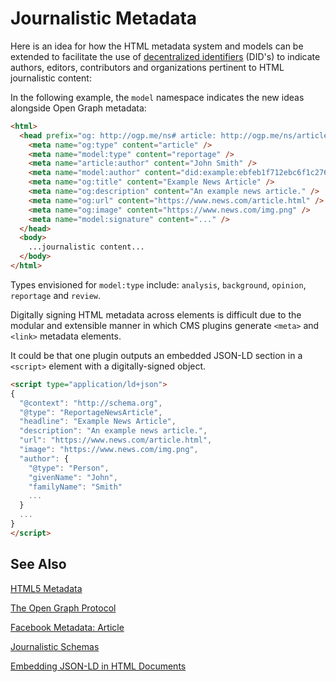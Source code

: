 # Journalistic Metadata

Here is an idea for how the HTML metadata system and models can be extended to facilitate the use of [decentralized identifiers](https://github.com/WebOfTrustInfo/rebooting-the-web-of-trust-fall2017/blob/master/topics-and-advance-readings/did-primer.md) (DID's) to indicate authors, editors, contributors and organizations pertinent to HTML journalistic content:

In the following example, the `model` namespace indicates the new ideas alongside Open Graph metadata:
```html
<html>
  <head prefix="og: http://ogp.me/ns# article: http://ogp.me/ns/article# model: http://example.com#">
    <meta name="og:type" content="article" />
    <meta name="model:type" content="reportage" />
    <meta name="article:author" content="John Smith" />
    <meta name="model:author" content="did:example:ebfeb1f712ebc6f1c276e12ec21" />
    <meta name="og:title" content="Example News Article" />
    <meta name="og:description" content="An example news article." />
    <meta name="og:url" content="https://www.news.com/article.html" />
    <meta name="og:image" content="https://www.news.com/img.png" />
    <meta name="model:signature" content="..." />
  </head>
  <body>
    ...journalistic content...
  </body>
</html>
```

Types envisioned for `model:type` include: `analysis`, `background`, `opinion`, `reportage` and `review`.

Digitally signing HTML metadata across elements is difficult due to the modular and extensible manner in which CMS plugins generate `<meta>` and `<link>` metadata elements.

It could be that one plugin outputs an embedded JSON-LD section in a `<script>` element with a digitally-signed object.

```html
<script type="application/ld+json">
{
  "@context": "http://schema.org",
  "@type": "ReportageNewsArticle",
  "headline": "Example News Article",
  "description": "An example news article.",
  "url": "https://www.news.com/article.html",
  "image": "https://www.news.com/img.png",
  "author": {
    "@type": "Person",
    "givenName": "John",
    "familyName": "Smith"
    ...
  }
  ...
}
</script>
```

## See Also
[HTML5 Metadata](https://www.w3.org/TR/html5/document-metadata.html)

[The Open Graph Protocol](http://ogp.me/)

[Facebook Metadata: Article](https://developers.facebook.com/docs/reference/opengraph/object-type/article/)

[Journalistic Schemas](journalistic-schemas.md)

[Embedding JSON-LD in HTML Documents](https://json-ld.org/spec/latest/json-ld/#embedding-json-ld-in-html-documents)
